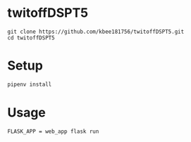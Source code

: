 # twitoffDSPT5
```
git clone https://github.com/kbee181756/twitoffDSPT5.git
cd twitoffDSPT5
```

# Setup 

```sh
pipenv install
```

# Usage 
```sh
FLASK_APP = web_app flask run

```